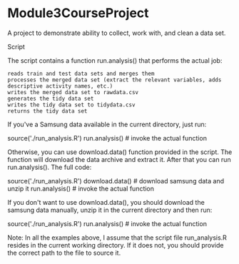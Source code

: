 # Module3CourseProject
A project to demonstrate ability to collect, work with, and clean a data set.

Script

The script contains a function run.analysis() that performs the actual job:

    reads train and test data sets and merges them
    processes the merged data set (extract the relevant variables, adds descriptive activity names, etc.)
    writes the merged data set to rawdata.csv
    generates the tidy data set
    writes the tidy data set to tidydata.csv
    returns the tidy data set

If you've a Samsung data available in the current directory, just run:

source('./run_analysis.R')
run.analysis() # invoke the actual function

Otherwise, you can use download.data() function provided in the script. The function will download the data archive and extract it. After that you can run run.analysis(). The full code:

source('./run_analysis.R')
download.data() # download samsung data and unzip it
run.analysis() # invoke the actual function

If you don't want to use download.data(), you should download the samsung data manually, unzip it in the current directory and then run:

source('./run_analysis.R')
run.analysis() # invoke the actual function

Note: In all the examples above, I assume that the script file run_analysis.R resides in the current working directory. If it does not, you should provide the correct path to the file to source it.
